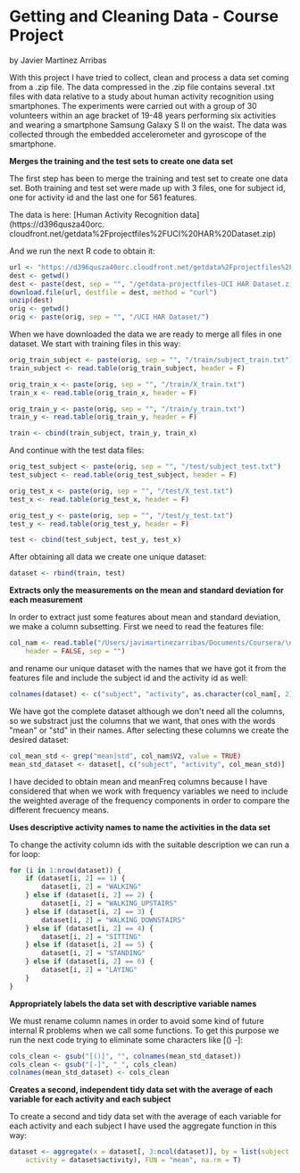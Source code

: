 Getting and Cleaning Data - Course Project
========================================================
by Javier Martínez Arribas


  With this project I have tried to collect, clean and process a data set coming 
from a .zip file. The data compressed in the .zip file contains 
several .txt files with data relative to a study about human activity 
recognition using smartphones. The experiments were carried out with a group of 
30 volunteers within an age bracket of 19-48 years performing six activities and
wearing a smartphone Samsung Galaxy S II on the waist. The data was collected
through the embedded accelerometer and gyroscope of the smartphone.
 
 
**Merges the training and the test sets to create one data set**
  
  The first step has been to merge the training and test set to create one data
set. Both training and test set were made up with 3 files, one for subject id,
one for activity id and the last one for 561 features.
  
  The data is here: [Human Activity Recognition data](https://d396qusza40orc.
              cloudfront.net/getdata%2Fprojectfiles%2FUCI%20HAR%20Dataset.zip)
  
  And we run the next R code to obtain it:
  

```r
url <- "https://d396qusza40orc.cloudfront.net/getdata%2Fprojectfiles%2FUCI%20HAR%20Dataset.zip"
dest <- getwd()
dest <- paste(dest, sep = "", "/getdata-projectfiles-UCI HAR Dataset.zip")
download.file(url, destfile = dest, method = "curl")
unzip(dest)
orig <- getwd()
orig <- paste(orig, sep = "", "/UCI HAR Dataset/")
```

  
  When we have downloaded the data we are ready to merge all files in one dataset.
  We start with training files in this way:


```r
orig_train_subject <- paste(orig, sep = "", "/train/subject_train.txt")
train_subject <- read.table(orig_train_subject, header = F)

orig_train_x <- paste(orig, sep = "", "/train/X_train.txt")
train_x <- read.table(orig_train_x, header = F)

orig_train_y <- paste(orig, sep = "", "/train/y_train.txt")
train_y <- read.table(orig_train_y, header = F)

train <- cbind(train_subject, train_y, train_x)
```


  And continue with the test data files:
  

```r
orig_test_subject <- paste(orig, sep = "", "/test/subject_test.txt")
test_subject <- read.table(orig_test_subject, header = F)

orig_test_x <- paste(orig, sep = "", "/test/X_test.txt")
test_x <- read.table(orig_test_x, header = F)

orig_test_y <- paste(orig, sep = "", "/test/y_test.txt")
test_y <- read.table(orig_test_y, header = F)

test <- cbind(test_subject, test_y, test_x)

```


  After obtaining all data we create one unique dataset:
  

```r
dataset <- rbind(train, test)
```



**Extracts only the measurements on the mean and standard deviation for each 
measurement**

  In order to extract just some features about mean and standard deviation,
we make a column subsetting. First we need to read the features file:


```r
col_nam <- read.table("/Users/javimartinezarribas/Documents/Coursera/\nGettingCleaningData/UCI HAR Dataset/features.txt", 
    header = FALSE, sep = "")
```

and rename our unique dataset with the names that we have got it from the features 
file and include the subject id and the activity id as well:

```r
colnames(dataset) <- c("subject", "activity", as.character(col_nam[, 2]))
```

 We have got the complete dataset although we don't need all the columns, so
we substract just the columns that we want, that ones with the words 
"mean" or "std" in their names. After selecting these columns we create the 
desired dataset:

```r
col_mean_std <- grep("mean|std", col_nam$V2, value = TRUE)
mean_std_dataset <- dataset[, c("subject", "activity", col_mean_std)]
```


 I have decided to obtain mean and meanFreq columns because I have considered
that when we work with frequency variables we need to include the weighted 
average of the frequency components in order to compare the different frecuency 
means.


**Uses descriptive activity names to name the activities in the data set**

  To change the activity column ids with the suitable description we can run a
for loop:


```r
for (i in 1:nrow(dataset)) {
    if (dataset[i, 2] == 1) {
        dataset[i, 2] = "WALKING"
    } else if (dataset[i, 2] == 2) {
        dataset[i, 2] = "WALKING_UPSTAIRS"
    } else if (dataset[i, 2] == 3) {
        dataset[i, 2] = "WALKING_DOWNSTAIRS"
    } else if (dataset[i, 2] == 4) {
        dataset[i, 2] = "SITTING"
    } else if (dataset[i, 2] == 5) {
        dataset[i, 2] = "STANDING"
    } else if (dataset[i, 2] == 6) {
        dataset[i, 2] = "LAYING"
    }
}
```



**Appropriately labels the data set with descriptive variable names**

  We must rename column names in order to avoid some kind of future internal
R problems when we call some functions. To get this purpose we run the next code
trying to eliminate some characters like [() -]:

```r
cols_clean <- gsub("[()]", "", colnames(mean_std_dataset))
cols_clean <- gsub("[-]", "_", cols_clean)
colnames(mean_std_dataset) <- cols_clean
```



**Creates a second, independent tidy data set with the average of each variable 
for each activity and each subject**

  To create a second and tidy data set with the average of each variable for each 
activity and each subject I have used the aggregate function in this way:


```r
dataset <- aggregate(x = dataset[, 3:ncol(dataset)], by = list(subject = dataset$subject, 
    activity = dataset$activity), FUN = "mean", na.rm = T)
```



